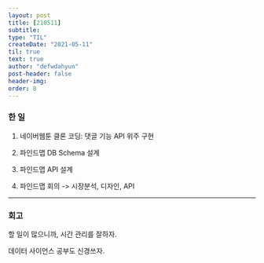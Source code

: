 ```yaml
---
layout: post
title: [210511] 
subtitle: 
type: "TIL"
createDate: "2021-05-11"
til: true
text: true
author: "defwdahyun"
post-header: false
header-img: 
order: 8
---
```


### **한 일**

1. 네이버웹툰 클론 코딩: 댓글 기능 API 위주 구현

2. 파인드맵 DB Schema 설계

3. 파인드맵 API 설계

4. 파인드맵 회의 -> 시장분석, 디자인, API

<hr>

### 회고

할 일이 많으니까, 시간 관리를 잘하자. 

데이터 사이언스 공부도 신경쓰자.